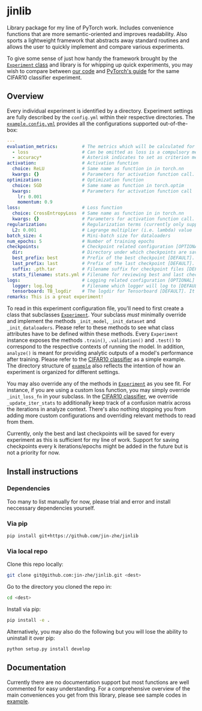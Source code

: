 # jinlib

Library package for my line of PyTorch work. Includes convenience functions that are more semantic-oriented and improves readability. Also sports a lightweight framework that abstracts away standard routines and allows the user to quickly implement and compare various experiments.

To give some sense of just how handy the framework brought by the [`Experiment` class](jinlib/Experiment.py) and library is for whipping up quick experiments, you may wish to compare between [our code](example/CIFAR10_classifier.py) and [PyTorch's guide](https://pytorch.org/tutorials/beginner/blitz/cifar10_tutorial.html) for the same CIFAR10 classifier experiment.

## Overview
Every individual experiment is identified by a directory. Experiment settings are fully described by the `config.yml` within their respective directories. The [`example.config.yml`](example.config.yml) provides all the configurations supported out-of-the-box:
```yml
---
evaluation_metrics:         # The metrics which will be calculated for every epoch
  - loss                    # Can be omitted as loss is a compulsory metric
  - accuracy*               # Asterisk indicates to set as criterion metric for selecting best epoch
activation:                 # Activation function
  choice: ReLU              # Same name as function in in torch.nn
  kwargs: {}                # Parameters for activation function call. {} to indicate PyTorch defaults
optimization:               # Optimization function
  choice: SGD               # Same name as function in torch.optim
  kwargs:                   # Parameters for activation function call
    lr: 0.001
    momentum: 0.9
loss:                       # Loss function
  choice: CrossEntropyLoss  # Same name as function in in torch.nn
  kwargs: {}                # Parameters for activation function call. {} to indicate PyTorch defaults
regularization:             # Regularization terms (currently only supports L2)
  L2: 0.001                 # Lagrange multiplier (i.e. lambda) value
batch_size: 4               # Mini-batch size for dataloaders
num_epochs: 5               # Number of training epochs
checkpoints:                # Checkpoint related configuration [OPTIONAL]
  dir:                      # Directory under which checkpoints are saved [DEFAULT]. None indicates experiment directory
  best_prefix: best         # Prefix of the best checkpoint [DEFAULT]. E.g. best.pth.tar
  last_prefix: last         # Prefix of the last checkpoint [DEFAULT]. E.g. last.pth.tar
  suffix: .pth.tar          # Filename suffix for checkpoint files [DEFAULT]
  stats_filename: stats.yml # Filename for reviewing best and last checkpoint statistics [DEFAULT]. It will be saved in the same directory as checkpoints
logs:                       # Logging related configuration [OPTIONAL]
  logger: log.log           # Filename which logger will log to [DEFAULT]. It sits in the same directory as the experiment
  tensorboard: TB_logdir    # The logdir for Tensorboard [DEFAULT]. It sits in the same directory as the experiment
remarks: This is a great experiment!

```
To read in this experiment configuration file, you'll need to first create a class that subclasses [`Experiment`](jinlib/Experiment.py). Your subclass *must* minimally override and implement the methods `_init_model`, `_init_dataset` and `_init_dataloaders`. Please refer to these methods to see what class attributes have to be defined within these methods. Every `Experiment` instance exposes the methods `.train()`, `.validation()` and `.test()` to correspond to the respective contexts of running the model. In addition, `analyze()` is meant for providing analytic outputs of a model's performance after training. Please refer to the [CIFAR10 classifier](example/CIFAR10_classifier.py) as a simple example. The directory structure of [`example`](example) also reflects the intention of how an experiment is organized for different settings.

 You may also override any of the methods in [`Experiment`](jinlib/Experiment.py) as you see fit. For instance, if you are using a custom loss function, you may simply override `_init_loss_fn` in your subclass. In the [CIFAR10 classifier](example/CIFAR10_classifier.py), we override `_update_iter_stats` to additionally keep track of a confusion matrix across the iterations in analyze context. There's also nothing stopping you from adding more custom configurations and overriding relevant methods to read from them.

Currently, only the best and last checkpoints will be saved for every experiment as this is sufficient for my line of work. Support for saving checkpoints every k iterations/epochs might be added in the future but is not a priority for now.

## Install instructions

### Dependencies
Too many to list manually for now, please trial and error and install neccessary dependencies yourself.

### Via pip
```sh
pip install git+https://github.com/jin-zhe/jinlib
```
### Via local repo
Clone this repo locally:
```sh
git clone git@github.com:jin-zhe/jinlib.git <dest>
```
Go to the directory you cloned the repo in:
```sh
cd <dest>
```
Install via pip:
```sh
pip install -e .
```
Alternatively, you may also do the following but you will lose the ability to uninstall it over pip:
```sh
python setup.py install develop
```

## Documentation
Currently there are no documentation support but most functions are well commented for easy understanding.
For a comprehensive overview of the main conveniences you get from this library, please see sample codes in [example](example).
